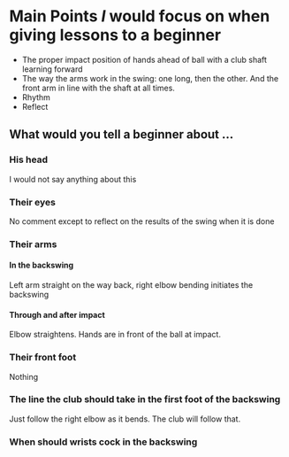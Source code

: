 
# Main Points *I* would focus on when giving lessons to a beginner

* The proper impact position of hands ahead of ball with a club shaft learning forward
* The way the arms work in the swing: one long, then the other. And the front arm in line with the shaft at all times.
* Rhythm
* Reflect

## What would you tell a beginner about ...

### His head

I would not say anything about this

### Their eyes
No comment except to reflect on the results of the swing when it is done

### Their arms

#### In the backswing
Left arm straight on the way back, right elbow bending initiates the backswing

#### Through and after impact
Elbow straightens. Hands are in front of the ball at impact.

### Their front foot
Nothing

### The line the club should take in the first foot of the backswing
Just follow the right elbow as it bends. The club will follow that.

### When should wrists cock in the backswing
